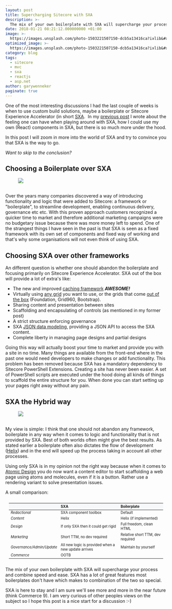 ```yaml
---
layout: post
title: Supercharging Sitecore with SXA
description: >-
  The mix of your own boilerplate with SXA will supercharge your process and combine speed and ease
date: 2018-01-21 08:21:12.000000000 +01:00
image: >-
  https://images.unsplash.com/photo-1503221507150-dcb5a13416ca?ixlib&#x3D;rb-0.3.5&amp;q&#x3D;80&amp;fm&#x3D;jpg&amp;crop&#x3D;entropy&amp;cs&#x3D;tinysrgb&amp;w&#x3D;1080&amp;fit&#x3D;max&amp;ixid&#x3D;eyJhcHBfaWQiOjExNzczfQ&amp;s&#x3D;5730b02d3a565b91e8bb418551493bae
optimized_image: >-
  https://images.unsplash.com/photo-1503221507150-dcb5a13416ca?ixlib&#x3D;rb-0.3.5&amp;q&#x3D;80&amp;fm&#x3D;jpg&amp;crop&#x3D;entropy&amp;cs&#x3D;tinysrgb&amp;w&#x3D;1080&amp;fit&#x3D;max&amp;ixid&#x3D;eyJhcHBfaWQiOjExNzczfQ&amp;s&#x3D;5730b02d3a565b91e8bb418551493bae
category: blog
tags:
  - sitecore
  - mvc
  - sxa
  - reactjs
  - asp.net
author: garywenneker
paginate: true
---
```

<p>One of the most interesting discussions I had the last couple of weeks is when to use custom build solutions, maybe a boilerplate or Sitecore Experience Accelerator (in short <a href="https://doc.sitecore.net/sitecore_experience_accelerator">SXA</a>.  In my <a href="http://gary.wenneker.org/2018/01/04/sitecore-experience-accelerator/">previous post</a> I wrote about the feeling one can have when playing around with SXA, how I could use my own (React) components in SXA, but there is so much more under the hood. </p><p>In this post I will zoom in more into the world of SXA and try to convince you that SXA is the way to go.</p><p><em>Want to skip to the <a>conclusion</a>?</em></p><h2 id="choosing-a-boilerplate-over-sxa">Choosing a Boilerplate over SXA</h2><figure class="kg-image-card"><img src="https://i.giphy.com/aEL3MsCoqelsQ.gif" class="kg-image"></figure><p><br>Over the years many companies discovered a way of introducing functionality and logic that were added to Sitecore: a framework or "boilerplate", to streamline development, enabling continuous delivery, governance etc etc. With this proven approach customers recognized a quicker time to market and therefore additional marketing campaigns were no budgetary issue because there was more money left to spend. One of the strangest things I have seen in the past is that SXA is seen as a fixed framework with its own set of components and fixed way of working and that's why some organisations will not even think of using SXA.</p><h2 id="choosing-sxa-over-other-frameworks">Choosing SXA over other frameworks</h2><p>An different question is whether one should abandon the boilerplate and focusing primarily on Sitecore Experience Accelerator. SXA out of the box will provide a lot of extra's like:</p><ul><li>The new and improved <a href="https://doc.sitecore.net/sitecore_experience_accelerator/setting_up_and_configuring/setting_up/set_sxa_caching_options">caching framework</a> <em><strong>AWESOME!</strong></em></li><li>Virtually using <a href="https://doc.sitecore.net/sitecore_experience_accelerator/building_the_layout/structure/the_grid_settings">any grid</a> you want to use, or the grids that come <a href="https://doc.sitecore.net/sitecore_experience_accelerator/getting_started_with_sxa/layout/the_grid_layout">out of the box</a> (Foundation, Grid960, Bootstrap).</li><li>Sharing content and presentation between sites</li><li>Scaffolding and encapsulating of controls (as mentioned in my former post)</li><li>A strict structure enforcing governance</li><li>SXA <a href="https://doc.sitecore.net/sitecore_experience_accelerator/data_modeling/json/introducing_sxa_data_modeling">JSON data modeling</a>, providing a JSON API to access the SXA content.</li><li>Complete liberty in managing page designs and partial designs</li></ul><p>Going this way will actually boost your time to market and provide you with a site in no time. Many things are available from the front-end where in the past one would need developers to make changes or add functionality. This problem has been removed because SXA has a mandatory dependency to Sitecore PowerShell Extensions. Creating a site has never been easier. A set of PowerShell scripts are executed under the hood doing all kinds of things to scaffold the entire structure for you. When done you can start setting up your pages right away without any pain.</p><h2 id="sxa-the-hybrid-way">SXA the Hybrid way</h2><figure class="kg-image-card"><img src="https://i.giphy.com/fIyO88gQ9uGGc.gif" class="kg-image"></figure><p><br>My view is simple: I think that one should not abandon any framework, boilerplate in any way when it comes to logic and functionality that is not provided by SXA. Best of both worlds often might give the best results. As stated earlier a boilerplate often also dictates the flow of development (<a href="https://helix.sitecore.net/">Helix</a>) and in the end will speed up the process taking in account all other processes.</p><p>Using only SXA is in my opinion not the right way because when it comes to <a href="https://bradfrost.com/blog/post/atomic-web-design/">Atomic Design</a> you do now want a content editor to start scaffolding a web page using atoms and molecules, even if it is a button. Rather use a rendering variant to solve presentation issues.</p><p>A small comparison:</p><table width="100%" style="font-size:.8em;padding:1em;">
<thead style="background-color: #f6f8fa;">
<tr>
<th></th>
<th align="left">SXA</th>
<th align="left">Boilerplate</th>
</tr>
</thead>
<tbody>
<tr>
<td style="font-weight:normal;font-style:italic;">Redactional</td>
<td align="left">SXA component toolbox</td>
<td align="left">Default</td>
</tr>
<tr>
<td style="font-weight:normal;font-style:italic;">Content</td>
<td align="left">Helix</td>
<td align="left">Helix (if implemented)</td>
</tr>
<tr>
<td style="font-weight:normal;font-style:italic;">Design</td>
<td align="left">If only SXA then it could get rigid</td>
<td align="left">Full freedom, clean HTML</td>
</tr>
<tr>
<td style="font-weight:normal;font-style:italic;">Marketing</td>
<td align="left">Short TTM, no dev required</td>
<td align="left">Relative short TTM, dev required</td>
</tr>
<tr>
<td style="font-weight:normal;font-style:italic;">Governance/Admin/Update</td>
<td align="left">All new logic is provided when a new update arrives</td>
<td align="left">Maintain by yourself</td>
</tr>
<tr>
<td style="font-weight:normal;font-style:italic;">Commerce</td>
<td align="left">OOTB</td>
<td align="left"></td>
</tr>
</tbody>
</table><p>The mix of your own boilerplate with SXA will supercharge your process and combine speed and ease. SXA has a lot of great features most boilerplates don't have which makes to combination of the two so special.</p><p>SXA is here to stay and I am sure we'll see more and more in the near future (think Commerce 9). I am very curious of other peoples views on the subject so I hope this post is a nice start for a discussion :-)</p>
